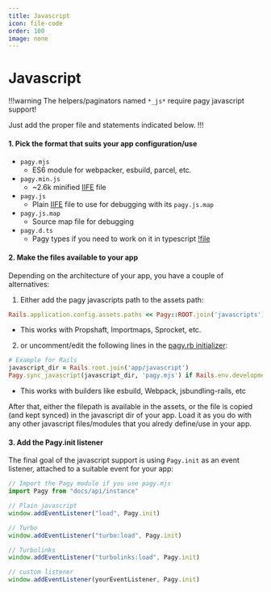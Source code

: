```yaml
---
title: Javascript
icon: file-code
order: 100
image: none
---
```


# Javascript

!!!warning The helpers/paginators named `*_js*` require pagy javascript support!

Just add the proper file and statements indicated below.
!!!

#### 1. Pick the format that suits your app configuration/use

- `pagy.mjs`
  - ES6 module for webpacker, esbuild, parcel, etc.
- `pagy.min.js`
  - ~2.6k minified [IIFE](https://developer.mozilla.org/en-US/docs/Glossary/IIFE) file
- `pagy.js`
  - Plain [IIFE](https://developer.mozilla.org/en-US/docs/Glossary/IIFE) file to use for debugging with its `pagy.js.map`
- `pagy.js.map`
  - Source map file for debugging
- `pagy.d.ts`
  - Pagy types if you need to work on it in typescript
    [!file](/javascripts/pagy.d.ts)

#### 2. Make the files available to your app

Depending on the architecture of your app, you have a couple of alternatives:

1. Either add the pagy javascripts path to the assets path: 
  ```ruby
  Rails.application.config.assets.paths << Pagy::ROOT.join('javascripts')
  ```
  - This works with Propshaft, Importmaps, Sprocket, etc.

2. or uncomment/edit the following lines in the [pagy.rb initializer](../toolbox/initializer.md):
  ```ruby 
  # Example for Rails
  javascript_dir = Rails.root.join('app/javascript')
  Pagy.sync_javascript(javascript_dir, 'pagy.mjs') if Rails.env.development?
  ```
  - This works with builders like esbuild, Webpack, jsbundling-rails, etc

After that, either the filepath is available in the assets, or the file is copied (and kept synced) in the javascript dir of your app. Load it as you do with any other javascript files/modules that you alredy define/use in your app.

#### 3. Add the Pagy.init listener

The final goal of the javascript support is using `Pagy.init` as an event listener, attached to a suitable event for your app:

```javascript
// Import the Pagy module if you use pagy.mjs 
import Pagy from "docs/api/instance"

// Plain javascript
window.addEventListener("load", Pagy.init)

// Turbo
window.addEventListener("turbo:load", Pagy.init)

// Turbolinks
window.addEventListener("turbolinks:load", Pagy.init)

// custom listener
window.addEventListener(yourEventListener, Pagy.init)
```
